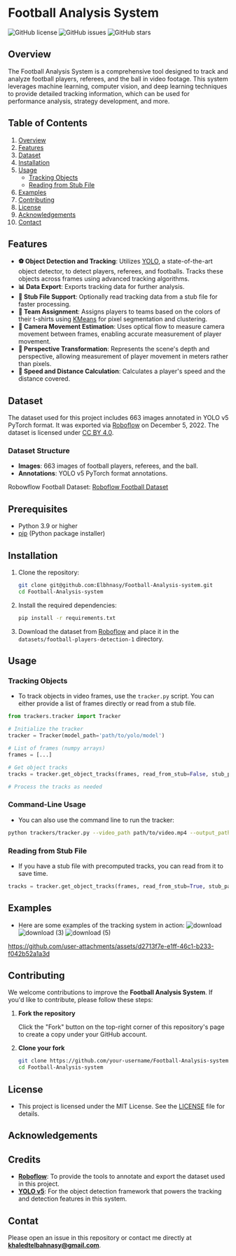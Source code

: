 # Football Analysis System

![GitHub license](https://img.shields.io/github/license/Elbhnasy/Football-Analysis-system)
![GitHub issues](https://img.shields.io/github/issues/Elbhnasy/Football-Analysis-system)
![GitHub stars](https://img.shields.io/github/stars/Elbhnasy/Football-Analysis-system)

## Overview

The Football Analysis System is a comprehensive tool designed to track and analyze football players, referees, and the ball in video footage. This system leverages machine learning, computer vision, and deep learning techniques to provide detailed tracking information, which can be used for performance analysis, strategy development, and more.

## Table of Contents
1. [Overview](#overview)
2. [Features](#features)
3. [Dataset](#dataset)
4. [Installation](#installation)
5. [Usage](#usage)
    - [Tracking Objects](#tracking-objects)
    - [Reading from Stub File](#reading-from-stub-file)
6. [Examples](#examples)
7. [Contributing](#contributing)
8. [License](#license)
9. [Acknowledgements](#acknowledgements)
10. [Contact](#contact)

## Features

- **⚽ Object Detection and Tracking**: Utilizes [YOLO](https://github.com/ultralytics/yolov8), a state-of-the-art object detector, to detect players, referees, and footballs. Tracks these objects across frames using advanced tracking algorithms.
- **📊 Data Export**: Exports tracking data for further analysis.
- **📁 Stub File Support**: Optionally read tracking data from a stub file for faster processing.
- **🎨 Team Assignment**: Assigns players to teams based on the colors of their t-shirts using [KMeans](https://scikit-learn.org/stable/modules/clustering.html#k-means) for pixel segmentation and clustering.
- **🎥 Camera Movement Estimation**: Uses optical flow to measure camera movement between frames, enabling accurate measurement of player movement.
- **🔄 Perspective Transformation**: Represents the scene's depth and perspective, allowing measurement of player movement in meters rather than pixels.
- **🏃 Speed and Distance Calculation**: Calculates a player's speed and the distance covered.

## Dataset

The dataset used for this project includes 663 images annotated in YOLO v5 PyTorch format. It was exported via [Roboflow](https://api.roboflow.com/) on December 5, 2022. The dataset is licensed under [CC BY 4.0](https://creativecommons.org/licenses/by/4.0/).

### Dataset Structure

- **Images**: 663 images of football players, referees, and the ball.
- **Annotations**: YOLO v5 PyTorch format annotations.

Robowflow Football Dataset: [Roboflow Football Dataset](https://universe.roboflow.com/roboflow-jvuqo/football-players-detection-3zvbc/dataset/1)

## Prerequisites

- Python 3.9 or higher
- [pip](https://pip.pypa.io/en/stable/) (Python package installer)

## Installation

1. Clone the repository:
    ```bash
    git clone git@github.com:Elbhnasy/Football-Analysis-system.git
    cd Football-Analysis-system
    ```

2. Install the required dependencies:
    ```bash
    pip install -r requirements.txt
    ```

3. Download the dataset from [Roboflow](https://api.roboflow.com/) and place it in the `datasets/football-players-detection-1` directory.

## Usage

### Tracking Objects

- To track objects in video frames, use the `tracker.py` script. You can either provide a list of frames directly or read from a stub file.

```python
from trackers.tracker import Tracker

# Initialize the tracker
tracker = Tracker(model_path='path/to/yolo/model')

# List of frames (numpy arrays)
frames = [...]

# Get object tracks
tracks = tracker.get_object_tracks(frames, read_from_stub=False, stub_path=None)

# Process the tracks as needed
```

### Command-Line Usage
- You can also use the command line to run the tracker:

```bash
python trackers/tracker.py --video_path path/to/video.mp4 --output_path path/to/output
```

### Reading from Stub File
- If you have a stub file with precomputed tracks, you can read from it to save time.

```python
tracks = tracker.get_object_tracks(frames, read_from_stub=True, stub_path='path/to/stub/file')
```
## Examples
- Here are some examples of the tracking system in action:
![download](https://github.com/user-attachments/assets/fdaafa66-c490-4a62-8a23-ddf557a40054)
![download (3)](https://github.com/user-attachments/assets/739f2571-3661-4000-948c-94ef8e247923)
![download (5)](https://github.com/user-attachments/assets/92ab68fd-c8e7-47ed-91be-b6a7f485d9c5)



https://github.com/user-attachments/assets/d2713f7e-e1ff-46c1-b233-f042b52a1a3d




## Contributing

We welcome contributions to improve the **Football Analysis System**. If you'd like to contribute, please follow these steps:

1. **Fork the repository**

   Click the "Fork" button on the top-right corner of this repository's page to create a copy under your GitHub account.

2. **Clone your fork**

   ```bash
   git clone https://github.com/your-username/Football-Analysis-system.git
   cd Football-Analysis-system

## License

- This project is licensed under the MIT License. See the [LICENSE](LICENSE) file for details.

## Acknowledgements

## Credits

- **[Roboflow](https://roboflow.com/)**: To provide the tools to annotate and export the dataset used in this project.
- **[YOLO v5](https://github.com/ultralytics/yolov5)**: For the object detection framework that powers the tracking and detection features in this system.

## Contat

Please open an issue in this repository or contact me directly at **khaledtelbahnasy@gmail.com**.

